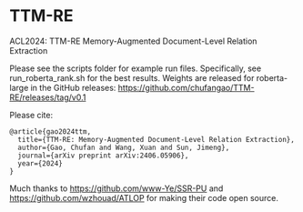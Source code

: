 # TTM-RE
ACL2024: TTM-RE Memory-Augmented Document-Level Relation Extraction

Please see the scripts folder for example run files. 
Specifically, see run_roberta_rank.sh for the best results.
Weights are released for roberta-large in the GitHub releases: https://github.com/chufangao/TTM-RE/releases/tag/v0.1 

Please cite: 
```
@article{gao2024ttm,
  title={TTM-RE: Memory-Augmented Document-Level Relation Extraction},
  author={Gao, Chufan and Wang, Xuan and Sun, Jimeng},
  journal={arXiv preprint arXiv:2406.05906},
  year={2024}
}
```

Much thanks to https://github.com/www-Ye/SSR-PU and https://github.com/wzhouad/ATLOP for making their code open source.
